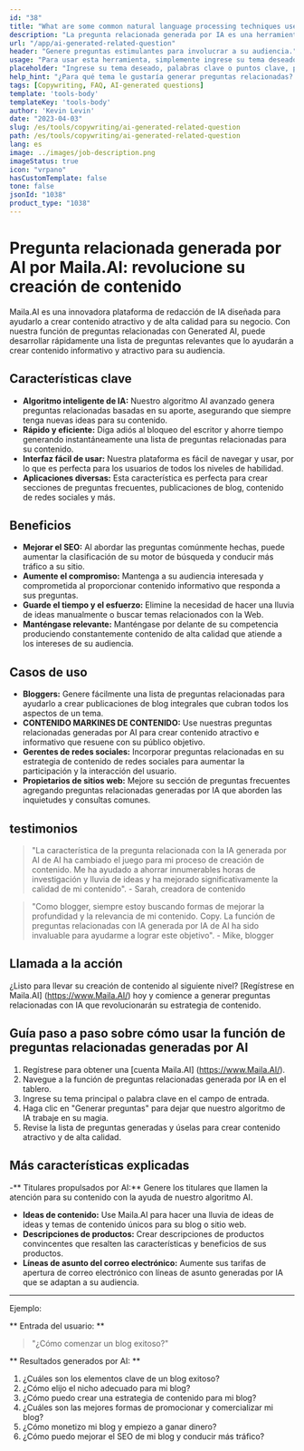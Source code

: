 ```yaml
---
id: "38"
title: "What are some common natural language processing techniques used for text translation tasks?"
description: "La pregunta relacionada generada por IA es una herramienta que utiliza inteligencia artificial para crear automáticamente preguntas relevantes y atractivas basadas en un tema o palabras clave determinadas.  Esta herramienta es perfecta para generar secciones de preguntas frecuentes, foros de discusión, contenido de redes sociales y más, asegurando que aborde las preocupaciones más importantes de su público objetivo."
url: "/app/ai-generated-related-question"
header: "Genere preguntas estimulantes para involucrar a su audiencia."
usage: "Para usar esta herramienta, simplemente ingrese su tema deseado, palabras clave o puntos clave. Nuestra IA generará un conjunto de preguntas bien elaboradas, relevantes y atractivas en función de su entrada. Si la longitud del texto dado es menor a 3 caracteres, devuelva el texto tal cual."
placeholder: "Ingrese su tema deseado, palabras clave o puntos clave, por ejemplo: \ n \ ntopic: Social Media Marketing \ Nkeywords: Facebook, Instagram, Twitter, LinkedIn \ n \ n"
help_hint: "¿Para qué tema le gustaría generar preguntas relacionadas?  Ingrese algunas palabras clave relacionadas con el tema y crearemos una lista de preguntas atractivas basadas en su aporte.  Se recomienda proporcionar un enfoque o aspecto específico que desee que las preguntas aborden."
tags: [Copywriting, FAQ, AI-generated questions]
template: 'tools-body'
templateKey: 'tools-body'
author: 'Kevin Levin'
date: "2023-04-03"
slug: /es/tools/copywriting/ai-generated-related-question
path: /es/tools/copywriting/ai-generated-related-question
lang: es
image: ../images/job-description.png
imageStatus: true
icon: "vrpano"
hasCustomTemplate: false
tone: false
jsonId: "1038"
product_type: "1038"
---
```

# Pregunta relacionada generada por AI por Maila.AI: revolucione su creación de contenido

Maila.AI es una innovadora plataforma de redacción de IA diseñada para ayudarlo a crear contenido atractivo y de alta calidad para su negocio.  Con nuestra función de preguntas relacionadas con Generated AI, puede desarrollar rápidamente una lista de preguntas relevantes que lo ayudarán a crear contenido informativo y atractivo para su audiencia.

## Características clave

- **Algoritmo inteligente de IA:** Nuestro algoritmo AI avanzado genera preguntas relacionadas basadas en su aporte, asegurando que siempre tenga nuevas ideas para su contenido.
 - **Rápido y eficiente:** Diga adiós al bloqueo del escritor y ahorre tiempo generando instantáneamente una lista de preguntas relacionadas para su contenido.
 - **Interfaz fácil de usar:** Nuestra plataforma es fácil de navegar y usar, por lo que es perfecta para los usuarios de todos los niveles de habilidad.
 - **Aplicaciones diversas:** Esta característica es perfecta para crear secciones de preguntas frecuentes, publicaciones de blog, contenido de redes sociales y más.

## Beneficios

- **Mejorar el SEO:** Al abordar las preguntas comúnmente hechas, puede aumentar la clasificación de su motor de búsqueda y conducir más tráfico a su sitio.
 - **Aumente el compromiso:** Mantenga a su audiencia interesada y comprometida al proporcionar contenido informativo que responda a sus preguntas.
 - **Guarde el tiempo y el esfuerzo:** Elimine la necesidad de hacer una lluvia de ideas manualmente o buscar temas relacionados con la Web.
 - **Manténgase relevante:** Manténgase por delante de su competencia produciendo constantemente contenido de alta calidad que atiende a los intereses de su audiencia.

## Casos de uso

- **Bloggers:** Genere fácilmente una lista de preguntas relacionadas para ayudarlo a crear publicaciones de blog integrales que cubran todos los aspectos de un tema.
 - **CONTENIDO MARKINES DE CONTENIDO:** Use nuestras preguntas relacionadas generadas por AI para crear contenido atractivo e informativo que resuene con su público objetivo.
 - **Gerentes de redes sociales:** Incorporar preguntas relacionadas en su estrategia de contenido de redes sociales para aumentar la participación y la interacción del usuario.
 - **Propietarios de sitios web:** Mejore su sección de preguntas frecuentes agregando preguntas relacionadas generadas por IA que aborden las inquietudes y consultas comunes.

## testimonios

> "La característica de la pregunta relacionada con la IA generada por AI de AI ha cambiado el juego para mi proceso de creación de contenido. Me ha ayudado a ahorrar innumerables horas de investigación y lluvia de ideas y ha mejorado significativamente la calidad de mi contenido".  - Sarah, creadora de contenido

> "Como blogger, siempre estoy buscando formas de mejorar la profundidad y la relevancia de mi contenido. Copy. La función de preguntas relacionadas con IA generada por IA de AI ha sido invaluable para ayudarme a lograr este objetivo".  - Mike, blogger

## Llamada a la acción

¿Listo para llevar su creación de contenido al siguiente nivel?  [Regístrese en Maila.AI] (https://www.Maila.AI/) hoy y comience a generar preguntas relacionadas con IA que revolucionarán su estrategia de contenido.

## Guía paso a paso sobre cómo usar la función de preguntas relacionadas generadas por AI

1. Regístrese para obtener una [cuenta Maila.AI] (https://www.Maila.AI/).
 2. Navegue a la función de preguntas relacionadas generada por IA en el tablero.
 3. Ingrese su tema principal o palabra clave en el campo de entrada.
 4. Haga clic en "Generar preguntas" para dejar que nuestro algoritmo de IA trabaje en su magia.
 5. Revise la lista de preguntas generadas y úselas para crear contenido atractivo y de alta calidad.

## Más características explicadas

-** Titulares propulsados ​​por AI:** Genere los titulares que llamen la atención para su contenido con la ayuda de nuestro algoritmo AI.
 - **Ideas de contenido:** Use Maila.AI para hacer una lluvia de ideas de ideas y temas de contenido únicos para su blog o sitio web.
 - **Descripciones de productos:** Crear descripciones de productos convincentes que resalten las características y beneficios de sus productos.
 - **Líneas de asunto del correo electrónico:** Aumente sus tarifas de apertura de correo electrónico con líneas de asunto generadas por IA que se adaptan a su audiencia.

---

Ejemplo:

** Entrada del usuario: **
 > "¿Cómo comenzar un blog exitoso?"

** Resultados generados por AI: **
 1. ¿Cuáles son los elementos clave de un blog exitoso?
 2. ¿Cómo elijo el nicho adecuado para mi blog?
 3. ¿Cómo puedo crear una estrategia de contenido para mi blog?
 4. ¿Cuáles son las mejores formas de promocionar y comercializar mi blog?
 5. ¿Cómo monetizo mi blog y empiezo a ganar dinero?
 6. ¿Cómo puedo mejorar el SEO de mi blog y conducir más tráfico?
